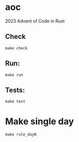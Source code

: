 # aoc
2023 Advent of Code in Rust

## Check

`make check`

## Run:

`make run`

## Tests:

`make test`

# Make single day

`make rule_dayN`
